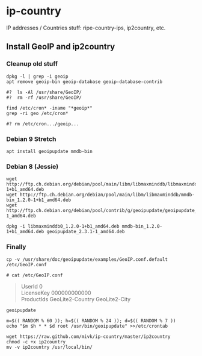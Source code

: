 # ip-country
IP addresses / Countries stuff: ripe-country-ips, ip2country, etc.

## Install GeoIP and ip2country

### Cleanup old stuff

    dpkg -l | grep -i geoip
    apt remove geoip-bin geoip-database geoip-database-contrib

    #?	ls -Al /usr/share/GeoIP/
    #?	rm -rf /usr/share/GeoIP/

    find /etc/cron* -iname "*geoip*"
    grep -ri geo /etc/cron*

    #? rm /etc/cron.../geoip...

### Debian 9 Stretch

    apt install geoipupdate mmdb-bin

### Debian 8 (Jessie)

    wget http://ftp.ch.debian.org/debian/pool/main/libm/libmaxminddb/libmaxminddb0_1.2.0-1+b1_amd64.deb
    wget http://ftp.ch.debian.org/debian/pool/main/libm/libmaxminddb/mmdb-bin_1.2.0-1+b1_amd64.deb
    wget http://ftp.ch.debian.org/debian/pool/contrib/g/geoipupdate/geoipupdate_2.3.1-1_amd64.deb

    dpkg -i libmaxminddb0_1.2.0-1+b1_amd64.deb mmdb-bin_1.2.0-1+b1_amd64.deb geoipupdate_2.3.1-1_amd64.deb

### Finally

    cp -v /usr/share/doc/geoipupdate/examples/GeoIP.conf.default /etc/GeoIP.conf

    # cat /etc/GeoIP.conf

> UserId 0<br>
> LicenseKey 000000000000<br>
> ProductIds GeoLite2-Country GeoLite2-City<br>

    geoipupdate

    m=$(( RANDOM % 60 )); h=$(( RANDOM % 24 )); d=$(( RANDOM % 7 ))
    echo "$m $h * * $d root /usr/bin/geoipupdate" >>/etc/crontab

    wget https://raw.github.com/mivk/ip-country/master/ip2country
    chmod -c +x ip2country
    mv -v ip2country /usr/local/bin/

